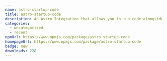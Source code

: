 ```yaml
---
name: astro-startup-code
title: astro-startup-code
description: An Astro Integration that allows you to run code alongside a NodeJS deployment.
categories:
  - uncategorized
  - recent
npmUrl: https://www.npmjs.com/package/astro-startup-code
homepageUrl: https://www.npmjs.com/package/astro-startup-code
badge: new
downloads: 228
---
```

